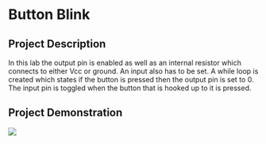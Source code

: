 # Button Blink

## Project Description
In this lab the output pin is enabled as well as an internal resistor which connects to either Vcc or ground.  An input also has to be set. A while loop is created which states if the button is pressed then the output pin is set to 0.  The input pin is toggled when the button that is hooked up to it is pressed.

## Project Demonstration
![](https://media.giphy.com/media/3ov9jNnrnQELIPDgze/giphy.gif)
